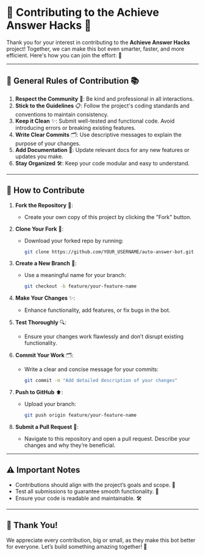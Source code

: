 # 🤖 Contributing to the Achieve Answer Hacks 🚀

Thank you for your interest in contributing to the **Achieve Answer Hacks** project! Together, we can make this bot even smarter, faster, and more efficient. Here's how you can join the effort: 🌟

---

## 📝 General Rules of Contribution 📚

1. **Respect the Community** 🤝: Be kind and professional in all interactions.
2. **Stick to the Guidelines** 📋: Follow the project's coding standards and conventions to maintain consistency.
3. **Keep it Clean** ✨: Submit well-tested and functional code. Avoid introducing errors or breaking existing features.
4. **Write Clear Commits** 🗂️: Use descriptive messages to explain the purpose of your changes.
5. **Add Documentation** 📖: Update relevant docs for any new features or updates you make.
6. **Stay Organized** 🛠️: Keep your code modular and easy to understand.

---

## 🚀 How to Contribute

1. **Fork the Repository** 🍴:
   - Create your own copy of this project by clicking the "Fork" button.

2. **Clone Your Fork** 📂:
   - Download your forked repo by running:
     ```bash
     git clone https://github.com/YOUR_USERNAME/auto-answer-bot.git
     ```

3. **Create a New Branch** 🌱:
   - Use a meaningful name for your branch:
     ```bash
     git checkout -b feature/your-feature-name
     ```

4. **Make Your Changes** ✨:
   - Enhance functionality, add features, or fix bugs in the bot.

5. **Test Thoroughly** 🔍:
   - Ensure your changes work flawlessly and don’t disrupt existing functionality.

6. **Commit Your Work** 🗂️:
   - Write a clear and concise message for your commits:
     ```bash
     git commit -m "Add detailed description of your changes"
     ```

7. **Push to GitHub** ⬆️:
   - Upload your branch:
     ```bash
     git push origin feature/your-feature-name
     ```

8. **Submit a Pull Request** 🔗:
   - Navigate to this repository and open a pull request. Describe your changes and why they’re beneficial.

---

## ⚠️ Important Notes

- Contributions should align with the project’s goals and scope. 🏁
- Test all submissions to guarantee smooth functionality. 🧪
- Ensure your code is readable and maintainable. 🛠️

---

## 🌟 Thank You!

We appreciate every contribution, big or small, as they make this bot better for everyone. Let’s build something amazing together! 🌈
